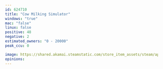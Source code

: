 ```yaml
---
id: 624710
title: "Cow Milking Simulator"
windows: "true"
mac: "false"
linux: false
positive: 48
negative: 2
estimated_owners: "0 - 20000"
peak_ccu: 0

image: https://shared.akamai.steamstatic.com/store_item_assets/steam/apps/624710/header.jpg?t=1575325234
opinions:
---
```

